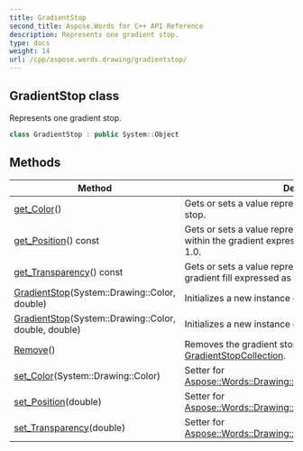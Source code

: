 ```yaml
---
title: GradientStop
second_title: Aspose.Words for C++ API Reference
description: Represents one gradient stop. 
type: docs
weight: 14
url: /cpp/aspose.words.drawing/gradientstop/
---
```

## GradientStop class


Represents one gradient stop.

```cpp
class GradientStop : public System::Object
```

## Methods

| Method | Description |
| --- | --- |
| [get_Color](./get_color/)() | Gets or sets a value representing the color of the gradient stop. |
| [get_Position](./get_position/)() const | Gets or sets a value representing the position of a stop within the gradient expressed as a percent in range 0.0 to 1.0. |
| [get_Transparency](./get_transparency/)() const | Gets or sets a value representing the transparency of the gradient fill expressed as a percent in range 0.0 to 1.0. |
| [GradientStop](./gradientstop/)(System::Drawing::Color, double) | Initializes a new instance of the [GradientStop](./) class. |
| [GradientStop](./gradientstop/)(System::Drawing::Color, double, double) | Initializes a new instance of the [GradientStop](./) class. |
| [Remove](./remove/)() | Removes the gradient stop from the parent [GradientStopCollection](../gradientstopcollection/). |
| [set_Color](./set_color/)(System::Drawing::Color) | Setter for [Aspose::Words::Drawing::GradientStop::get_Color](./get_color/). |
| [set_Position](./set_position/)(double) | Setter for [Aspose::Words::Drawing::GradientStop::get_Position](./get_position/). |
| [set_Transparency](./set_transparency/)(double) | Setter for [Aspose::Words::Drawing::GradientStop::get_Transparency](./get_transparency/). |
